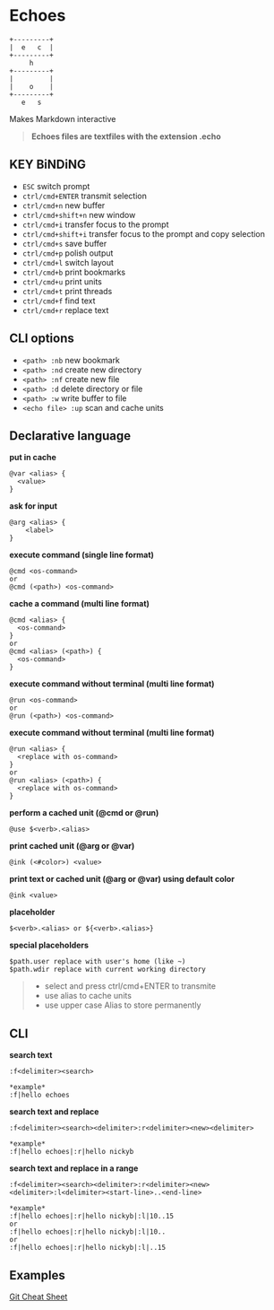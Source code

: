 # Echoes
```
+---------+
|  e   c  |
+---------+
     h
+---------+
|         |
|    o    |
+---------+
   e   s   
```

Makes Markdown interactive

> **Echoes files are textfiles with the extension .echo**

## KEY BiNDiNG

* `ESC` switch prompt
* `ctrl/cmd+ENTER`   transmit selection
* `ctrl/cmd+n`       new buffer
* `ctrl/cmd+shift+n` new window
* `ctrl/cmd+i`       transfer focus to the prompt
* `ctrl/cmd+shift+i` transfer focus to the prompt and copy selection
* `ctrl/cmd+s`       save buffer
* `ctrl/cmd+p`       polish output
* `ctrl/cmd+l`       switch layout
* `ctrl/cmd+b`       print bookmarks
* `ctrl/cmd+u`       print units
* `ctrl/cmd+t`       print threads
* `ctrl/cmd+f`       find text
* `ctrl/cmd+r`       replace text

## CLI options

* `<path> :nb` new bookmark
* `<path> :nd` create new directory
* `<path> :nf` create new file
* `<path> :d` delete directory or file
* `<path> :w` write buffer to file
* `<echo file> :up` scan and cache units

## Declarative language

**put in cache**
```
@var <alias> {
  <value>
}
```

**ask for input**
```
@arg <alias> {
	<label>
}
```

**execute command (single line format)**
```
@cmd <os-command>
or
@cmd (<path>) <os-command>
```

**cache a command (multi line format)**
```
@cmd <alias> {
  <os-command>
}
or
@cmd <alias> (<path>) {
  <os-command>
}
```

**execute command without terminal (multi line format)**
```
@run <os-command>
or
@run (<path>) <os-command>
```

**execute command without terminal (multi line format)**
```
@run <alias> {
  <replace with os-command>
}
or
@run <alias> (<path>) {
  <replace with os-command>
}
```

**perform a cached unit (@cmd or @run)**
```
@use $<verb>.<alias>
```

**print cached unit (@arg or @var)**
```
@ink (<#color>) <value>
```

**print text or cached unit (@arg or @var) using default color**
```
@ink <value>
```

**placeholder**
```
$<verb>.<alias> or ${<verb>.<alias>}
```

**special placeholders**
```
$path.user replace with user's home (like ~)
$path.wdir replace with current working directory
```

> * select and press ctrl/cmd+ENTER to transmite
> * use alias to cache units
> * use upper case Alias to store permanently

## CLI

**search text**
```
:f<delimiter><search>

*example*
:f|hello echoes
```

**search text and replace**
```
:f<delimiter><search><delimiter>:r<delimiter><new><delimiter>

*example*
:f|hello echoes|:r|hello nickyb
```

**search text and replace in a range**
```
:f<delimiter><search><delimiter>:r<delimiter><new><delimiter>:l<delimiter><start-line>..<end-line>

*example*
:f|hello echoes|:r|hello nickyb|:l|10..15
or
:f|hello echoes|:r|hello nickyb|:l|10..
or
:f|hello echoes|:r|hello nickyb|:l|..15
```

## Examples
[Git Cheat Sheet](./cheat-sheets/git.echo?ts=2)
